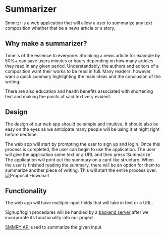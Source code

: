 # Summarizer

Smmrzr is a web application that will allow a user to summarize any text composition whether that be a news article or a story.

## Why make a summarizer?
Time is of the essence to everyone. Shrinking a news article for example by 50%+ can save users minutes or hours depending on how many articles they read in any given period. Understandably, the authors and editors of a composition want their works to be read in full. Many readers, however, want a quick summary highlighting the main ideas and the conclusion of the writing.

There are also education and health benefits associated with shortening text and making the points of said text very evident.

## Design
The design of our web app should be simple and intuitive. It should also be easy on the eyes as we anticipate many people will be using it at night right before bedtime. 

The web app will start by prompting the user to sign up and login. Once this process is completed, the user can begin to use the application. The user will give the application some text or a URL and then press ‘Summarize.’ The application will print out the summary on a card like structure. When the user is finished reading the summary, there will be an option for them to summarize another piece of writing. This will start the entire process over. 
![Proposal Flowchart](https://code2flow.com/vQxmbN.png)

## Functionality
The web app will have multiple input fields that will take in text or a URL. 

Signup/login procedures will be handled by a [backend server](https://github.com/cgburgess/comp426-backend) after we incorporate its functionality into our project. 

[SMMRY API](https://smmry.com/api) used to summarize the given input.
